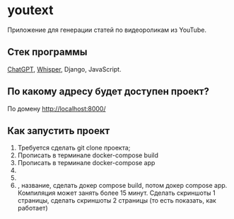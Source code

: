 # youtext
Приложение для генерации статей по видеороликам из YouTube.

## Стек программы
[ChatGPT](https://platform.openai.com/docs/guides/gpt/chat-completions-api), [Whisper](https://github.com/openai/whisper), Django, JavaScript.

## По какому адресу будет доступен проект?
По домену [http://localhost:8000/](http://localhost:8000/)

## Как запустить проект
1. Требуется сделать git clone проекта;
2. Прописать в терминале docker-compose build
3. Прописать в терминале docker-compose app
4.
5.
6. , название, сделать докер compose build, потом докер compose app. Компиляция может занять более 15 минут. Сделать скриншоты 1 страницы, сделать скриншоты 2 страницы (то есть показать, как работает)
